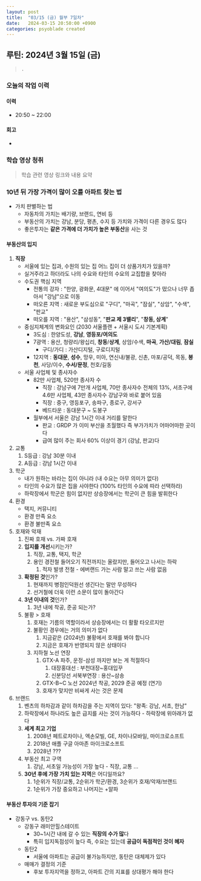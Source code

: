 ```yaml
---
layout: post
title:  "03/15 (금) 월부 7일차"
date:   2024-03-15 20:50:00 +0900
categories: psyoblade created
---
```


## 루틴: 2024년 3월 15일 (금)

>     .

### 오늘의 작업 이력

#### 이력

* 20:50 ~ 22:00 

#### 회고

* 

### 학습 영상 청취

> 학습 관련 영상 링크와 내용 요약

### 10년 뒤 가장 가격이 많이 오를 아파트 찾는 법

* 가치 판별하는 법
  * 자동차의 가치는 배기량, 브랜드, 연비 등
  * 부동산의 가치는 강남, 분당, 평촌, 수지 등 가치와 가격이 다른 경우도 많다
  * 좋은투자는 **같은 가격에 더 가치가 높은 부동산**을 사는 것

#### 부동산의 입지

1. **직장**
   * 서울에 있는 집과, 수원의 있는 집 어느 집이 더 상품가치가 있을까?
   * 실거주라고 하더라도 나의 수요와 타인의 수요의 교집합을 찾아라
   * 수도권 핵심 지역
     * 전통의 강자 : "한양, 광화문, 4대문" 에 이어서 "여의도"가 떴으나 너무 좁아서 "강남"으로 이동
     * 떠오른 지역 : 새로운 부도심으로 "구디", "마곡", "잠실", "상암", "수색", "판교"
     * 떠오를 지역 : "용산", "삼성동", "**판교 제 3밸리**", "**창동, 상계**"
   * 중심지체계의 변화요인 (2030 서울플랜 + 서울시 도시 기본계획)
     * 3도심 : 한양도성, **강남**, **영등포/여의도**
     * 7광역 : 용산, 청량리/왕십리, **창동**/**상계**, 상암/수색, **마곡**, **가산/대림**, **잠실**
       * 구디/가디 : 가산디지털, 구로디지털
     * 12지역 : **동대문**, **성수**, 망우, 미아, 연신내/불광, 신촌, 마포/공덕, 목동, **봉천**, 사당/이수, **수서/문정**, 천호/길동
   * 서울 사업체 및 종사자수
     * 82만 사업체, 520만 종사자 수
       * 직장 : 강남구에 7만개 사업체, 70만 종사자수 전체의 13%, 서초구에 4.6만 사업체, 43만 종사자수 강남구와 바로 붙어 있음
       * 직장 : 중구, 영등포구, 송파구, 종로구, 강서구
       * 베드타운 : 동대문구 ~ 도봉구
     * 월부에서 서울은 강남 1시간 이내 거리를 말한다
       * 판교 : GRDP 가 이미 부산을 초월했다 즉 부가가치가 어마어마한 곳이다
       * 급여 많이 주는 회사 60% 이상이 경기 (강남, 판교)다
2. 교통
   1. S등급 : 강남 30분 이내
   2. A등급 : 강남 1시간 이내
3. 학군
   * 내가 원하는 바라는 집이 아니라 (내 수요는 아무 의미가 없다)
   * 타인의 수요가 많은 집을 사야한다 (100% 타인의 수요에 따라 선택하라)
   * 하락장에서 학군은 힘이 없지만 상승장에서는 학군이 큰 힘을 발휘한다
4. 환경
   * 택지, 커뮤니티
   * 환경 만족 요소
   * 환경 불만족 요소
5. 호재와 악재
   1. 진짜 호재 vs. 가짜 호재
   2. **입지를 개선**시키는가?
      1. 직장, 교통, 택지, 학군
      2. 용인 경전철 들어오기 직전까지는 올랐지만, 들어오고 나서는 하락
         1. 적자 발생 전철 - 에버랜드 가는 사람 말고 쓰는 사람 없음
   3. **확정된 것**인가?
      1. 현재까지 병점인덕원선 생긴다는 말만 무성하다
      2. 선거철에 더욱 이런 소문이 많이 돌아간다
   4. **3년 이내의 것**인가?
      1. 3년 내에 착공, 준공 되는가?
   5. 불황 > 호재
      1. 호재는 기름의 역할이라서 상승장에서는 더 활활 타오르지만
      2. 불황인 경우에는 거의 의미가 없다
         1. 지금같은 (2024년) 불황에서 호재를 봐야 합니다
         2. 지금은 호재가 반영되지 않은 상태이다
      3. 지하철 노선 연장
         1. GTX-A 파주, 운정-삼성 까지만 보는 게 적절하다
            1. 대장홍대선 : 부천대장~홍대입꾸
            2. 신분당선 서북부연장 : 용산~삼송
         2. GTX-B~C 노선 2024년 착공, 2029 준공 예정 (연기)
         3. 호재가 맞지만 비싸게 사는 것은 문제
6. 브랜드
   1. 벤츠의 하차감과 같이 하차감을 주는 지역이 있다: "왕족: 강남, 서초, 한남"
   2. 하락장에서 하나라도 높은 급지를 사는 것이 가능하다 - 하락장에 위아래가 없다
   3. **세계 최고 기업**
      1. 2008년 페트로차이나, 엑손모빌, GE, 차이나모바일, 마이크로소프트
      2. 2018년 애플 구글 아마존 마이크로소프트
      3. 2028년 ???
   4. 부동산 최고 구역
      1. 강남, 서초일 가능성이 가장 높다 - 직장, 교통 ...
   5. **30년 후에 가장 가치 있는 지역**은 어디일까요?
      1. 1순위가 직장/교통, 2순위가 학군/환경, 3순위가 호재/악재/브랜드
      2. 1순위가 가장 중요하고 나머지는 +알파

#### 부동산 투자의 기준 잡기

* 강동구 vs. 동탄2
  * 강동구 래미안힐스테이트
    * 30~1시간 내에 갈 수 있는 **직장의 수가 많**다
    * 특히 입지독점성이 높다 즉, 수요는 있는데 **공급이 독점적인 것이 혜자**
  * 동탄2
    * 서울에 아파트는 공급이 불가능하지만, 동탄은 대체제가 있다
  * 매매가 결정의 기준
    * 후보 투자지역을 정하고, 아파트 간의 지표를 상대평가 해야 한다